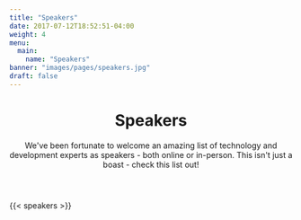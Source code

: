 ```yaml
---
title: "Speakers"
date: 2017-07-12T18:52:51-04:00
weight: 4
menu:
  main:
    name: "Speakers"
banner: "images/pages/speakers.jpg"
draft: false
---
```


<!-- markdownlint-disable -->
<main class="mb-20">
  <div class="mb-20">
    <header class="container px-6 py-12 mx-auto">
      <div class="max-w-3xl">
      <h1 class="my-2 text-5xl font-bold">Speakers</h1>
      <p class="text-xl">We've been fortunate to welcome an amazing list of technology and development experts as speakers - both online or in-person. This isn't just a boast - check this list out!</p>
      </div>
    </header>
  </div>

  {{< speakers >}}
</main>
<!-- markdownlint-restore -->
